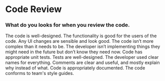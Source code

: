 # Code Review

### What do you looks for when you review the code.
The code is well-designed.
The functionality is good for the users of the code.
Any UI changes are sensible and look good.
The code isn’t more complex than it needs to be.
The developer isn’t implementing things they might need in the future but don’t know they need now.
Code has appropriate unit tests.
Tests are well-designed.
The developer used clear names for everything.
Comments are clear and useful, and mostly explain why instead of what.
Code is appropriately documented.
The code conforms to team's style guides.
